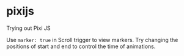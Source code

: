 # pixijs
Trying out Pixi JS 

Use `marker: true` in Scroll trigger to view markers.
Try changing the positions of start and end to control the time of animations.